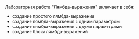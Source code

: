 Лабораторная работа "Лямбда-выражения" включает в себя:
- создание простого лямбда-выражения
- создание лямбда-выражения с одним параметром
- создание лямбда-выражения с двумя параметрами
- создание блока лямбда-выражений
